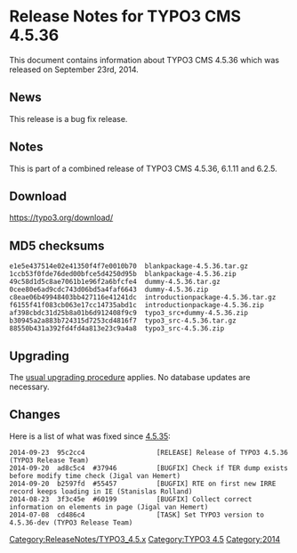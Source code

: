 Release Notes for TYPO3 CMS 4.5.36
==================================

This document contains information about TYPO3 CMS 4.5.36 which was
released on September 23rd, 2014.

News
----

This release is a bug fix release.

Notes
-----

This is part of a combined release of TYPO3 CMS 4.5.36, 6.1.11 and
6.2.5.

Download
--------

<https://typo3.org/download/>

MD5 checksums
-------------

    e1e5e437514e02e41350f4f7e0010b70  blankpackage-4.5.36.tar.gz
    1ccb53f0fde76ded00bfce5d4250d95b  blankpackage-4.5.36.zip
    49c58d1d5c8ae7061b1e96f2a6bfcfe4  dummy-4.5.36.tar.gz
    0cee80e6ad9cdc743d06bd5a4faf6643  dummy-4.5.36.zip
    c8eae06b49948403bb427116e41241dc  introductionpackage-4.5.36.tar.gz
    f6155f41f083cb063e17cc14735abd1c  introductionpackage-4.5.36.zip
    af398cbdc31d25b8a01b6d912408f9c9  typo3_src+dummy-4.5.36.zip
    b30945a2a883b724315d7253cd4816f7  typo3_src-4.5.36.tar.gz
    88550b431a392fd4fd4a813e23c9a4a8  typo3_src-4.5.36.zip

Upgrading
---------

The [usual upgrading
procedure](https://docs.typo3.org/typo3cms/InstallationGuide/) applies.
No database updates are necessary.

Changes
-------

Here is a list of what was fixed since
[4.5.35](TYPO3_CMS_4.5.35 "wikilink"):

    2014-09-23  95c2cc4                  [RELEASE] Release of TYPO3 4.5.36 (TYPO3 Release Team)
    2014-09-20  ad8c5c4  #37946          [BUGFIX] Check if TER dump exists before modify time check (Jigal van Hemert)
    2014-09-20  b2597fd  #55457          [BUGFIX] RTE on first new IRRE record keeps loading in IE (Stanislas Rolland)
    2014-08-23  3f3c45e  #60199          [BUGFIX] Collect correct information on elements in page (Jigal van Hemert)
    2014-07-08  cd486c4                  [TASK] Set TYPO3 version to 4.5.36-dev (TYPO3 Release Team)

<Category:ReleaseNotes/TYPO3_4.5.x> [Category:TYPO3
4.5](Category:TYPO3_4.5 "wikilink") <Category:2014>
